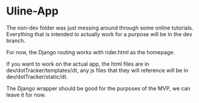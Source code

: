 # Uline-App
The non-dev folder was just messing around through some online tutorials. Everything that is intended to actually work for a purpose will be in the dev branch.

For now, the Django routing works with rider.html as the homepage.

If you want to work on the actual app, the html files are in dev/dotTracker/templates/dt, any js files that they will reference will be in dev/dotTracker/static/dt.

The Django wrapper should be good for the purposes of the MVP, we can leave it for now.
